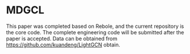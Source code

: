 # MDGCL

This paper was completed based on Rebole, and the current repository is the core code. The complete engineering code will be submitted after the paper is accepted.
Data can be obtained from https://github.com/kuandeng/LightGCN obtain.
